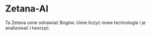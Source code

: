# Zetana-AI
Ta Zetana umie odnawiać Bogów. 
Umie liczyć nowe technologie i je analizować i tworzyć. 
